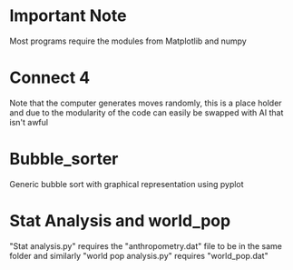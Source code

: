# Important Note

Most programs require the modules from Matplotlib and numpy

# Connect 4

Note that the computer generates moves randomly, this is a place holder and due to the modularity of the code can easily be swapped with AI that isn't awful

# Bubble_sorter

Generic bubble sort with graphical representation using pyplot

# Stat Analysis and world_pop

"Stat analysis.py" requires the "anthropometry.dat" file to be in the same folder and similarly "world pop analysis.py" requires "world_pop.dat"
